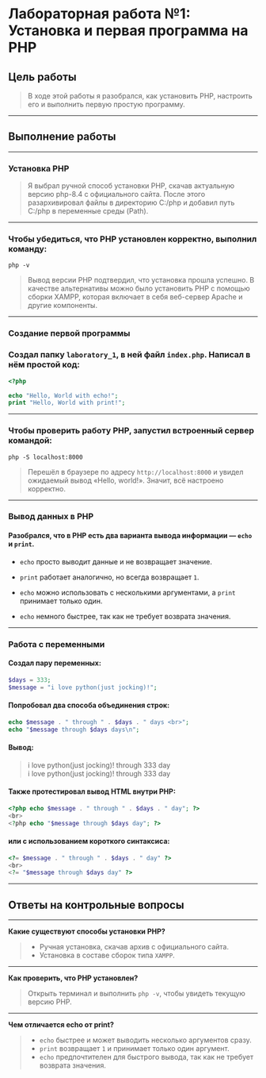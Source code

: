 # Лабораторная работа №1: Установка и первая программа на PHP

## Цель работы

> В ходе этой работы я разобрался, как установить PHP, настроить его и выполнить первую простую программу.

---
## Выполнение работы

---
### Установка PHP

> Я выбрал ручной способ установки PHP, скачав актуальную версию php-8.4 с официального сайта. После этого разархивировал файлы в директорию C:/php и добавил путь C:/php в переменные среды (Path).

---

### Чтобы убедиться, что PHP установлен корректно, выполнил команду:

`php -v`

> Вывод версии PHP подтвердил, что установка прошла успешно.
> В качестве альтернативы можно было установить PHP с помощью сборки XAMPP, которая включает в себя веб-сервер Apache и другие компоненты.

---

### Создание первой программы

### Создал папку `laboratory_1`, в ней файл `index.php`. Написал в нём простой код:

```php
<?php

echo "Hello, World with echo!";
print "Hello, World with print!";
```

---

### Чтобы проверить работу PHP, запустил встроенный сервер командой:

`php -S localhost:8000`

> Перешёл в браузере по адресу `http://localhost:8000` и увидел ожидаемый вывод «Hello, world!». Значит, всё настроено корректно.
---
### Вывод данных в PHP

#### Разобрался, что в PHP есть два варианта вывода информации — `echo` и `print`.

- `echo` просто выводит данные и не возвращает значение.

- `print` работает аналогично, но всегда возвращает `1`.

- `echo` можно использовать с несколькими аргументами, а `print` принимает только один.

- `echo` немного быстрее, так как не требует возврата значения.

---

### Работа с переменными

#### Создал пару переменных:

```php
$days = 333;
$message = "i love python(just jocking)!";
```

#### Попробовал два способа объединения строк:

```php
echo $message . " through " . $days . " days <br>";
echo "$message through $days days\n";
```
#### Вывод:
> i love python(just jocking)! through 333 day<br>
> i love python(just jocking)! through 333 day

#### Также протестировал вывод HTML внутри PHP:

```php
<?php echo $message . " through " . $days . " day"; ?>
<br>
<?php echo "$message through $days day"; ?>
```

#### или с использованием короткого синтаксиса:

```php
<?= $message . " through " . $days . " day" ?>
<br>
<?= "$message through $days day" ?>
```
---
## Ответы на контрольные вопросы

---
 **Какие существуют способы установки PHP?**
>
> - Ручная установка, скачав архив с официального сайта.
> - Установка в составе сборок типа `XAMPP`.

---
 **Как проверить, что PHP установлен?**

> Открыть терминал и выполнить `php -v`, чтобы увидеть текущую версию PHP.

---

 **Чем отличается echo от print?**

> - `echo` быстрее и может выводить несколько аргументов сразу.
> - `print` возвращает `1` и принимает только один аргумент.
> - `echo` предпочтителен для быстрого вывода, так как не требует возврата значения.
